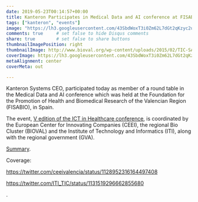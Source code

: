 ```yaml
---
date: 2019-05-23T00:14:57+00:00
title: Kanteron Participates in Medical Data and AI conference at FISABIO
tags: ["kanteron", "events"]
image: "https://lh3.googleusercontent.com/43SbdWoxT3i0Zm62L7dGt2qKzyc2upvs09zTgJGiA2rbunoi-C7aSNxjxN03uNS_lfDBe560hCAAm9-OJ3_M2XZNgSTHERa_8V8RRDNIiY00bFXflnVZRNAFdIdHFf3Q9h7OjR3Exas=w1920-h1080"
comments: true     # set false to hide Disqus comments
share: true        # set false to share buttons
thumbnailImagePosition: right
thumbnailImage: http://www.bioval.org/wp-content/uploads/2015/02/TIC-SALUD-700X300-1.png
coverImage: https://lh3.googleusercontent.com/43SbdWoxT3i0Zm62L7dGt2qKzyc2upvs09zTgJGiA2rbunoi-C7aSNxjxN03uNS_lfDBe560hCAAm9-OJ3_M2XZNgSTHERa_8V8RRDNIiY00bFXflnVZRNAFdIdHFf3Q9h7OjR3Exas=w1920-h1080
metaAlignment: center
coverMeta: out

---
```


Kanteron Systems CEO, participated today as member of a round table in the Medical Data and AI conference which was held at the Foundation for the Promotion of Health and Biomedical Research of the Valencian Region (FISABIO), in Spain.


<!--more-->

The event, [V edition of the ICT in Healthcare conference](http://www.bioval.org/blog/2019/05/23/5a-edicion-tic-salud-inteligencia-artificial-y-big-data-la-medicina-de-los-datos/), is coordinated by the European Center for Innovating Companies (CEEI), the regional Bio Cluster (BIOVAL) and the Institute of Technology and Informatics (ITI), along with the regional government (GVA).

[Summary](http://www.emprenemjunts.es/index.php?op=8&n=18904).

Coverage:

https://twitter.com/ceeivalencia/status/1128952316164497408

https://twitter.com/ITI_TIC/status/1131519296662855680

.
